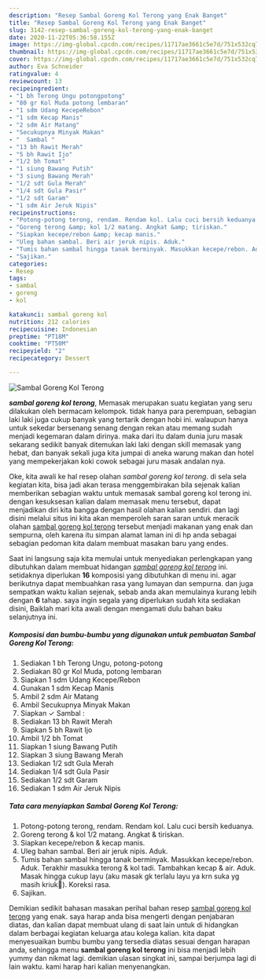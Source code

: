 ```yaml
---
description: "Resep Sambal Goreng Kol Terong yang Enak Banget"
title: "Resep Sambal Goreng Kol Terong yang Enak Banget"
slug: 3142-resep-sambal-goreng-kol-terong-yang-enak-banget
date: 2020-11-22T05:36:58.155Z
image: https://img-global.cpcdn.com/recipes/11717ae3661c5e7d/751x532cq70/sambal-goreng-kol-terong-foto-resep-utama.jpg
thumbnail: https://img-global.cpcdn.com/recipes/11717ae3661c5e7d/751x532cq70/sambal-goreng-kol-terong-foto-resep-utama.jpg
cover: https://img-global.cpcdn.com/recipes/11717ae3661c5e7d/751x532cq70/sambal-goreng-kol-terong-foto-resep-utama.jpg
author: Eva Schneider
ratingvalue: 4
reviewcount: 13
recipeingredient:
- "1 bh Terong Ungu potongpotong"
- "80 gr Kol Muda potong lembaran"
- "1 sdm Udang KecepeRebon"
- "1 sdm Kecap Manis"
- "2 sdm Air Matang"
- "Secukupnya Minyak Makan"
- "  Sambal "
- "13 bh Rawit Merah"
- "5 bh Rawit Ijo"
- "1/2 bh Tomat"
- "1 siung Bawang Putih"
- "3 siung Bawang Merah"
- "1/2 sdt Gula Merah"
- "1/4 sdt Gula Pasir"
- "1/2 sdt Garam"
- "1 sdm Air Jeruk Nipis"
recipeinstructions:
- "Potong-potong terong, rendam. Rendam kol. Lalu cuci bersih keduanya."
- "Goreng terong &amp; kol 1/2 matang. Angkat &amp; tiriskan."
- "Siapkan kecepe/rebon &amp; kecap manis."
- "Uleg bahan sambal. Beri air jeruk nipis. Aduk."
- "Tumis bahan sambal hingga tanak berminyak. Masukkan kecepe/rebon. Aduk. Terakhir masukka terong &amp; kol tadi. Tambahkan kecap &amp; air. Aduk. Masak hingga cukup layu (aku masak gk terlalu layu ya krn suka yg masih kriuk🤭). Koreksi rasa."
- "Sajikan."
categories:
- Resep
tags:
- sambal
- goreng
- kol

katakunci: sambal goreng kol 
nutrition: 212 calories
recipecuisine: Indonesian
preptime: "PT18M"
cooktime: "PT50M"
recipeyield: "2"
recipecategory: Dessert

---
```



![Sambal Goreng Kol Terong](https://img-global.cpcdn.com/recipes/11717ae3661c5e7d/751x532cq70/sambal-goreng-kol-terong-foto-resep-utama.jpg)

<b><i>sambal goreng kol terong</i></b>, Memasak merupakan suatu kegiatan yang seru dilakukan oleh bermacam kelompok. tidak hanya para perempuan, sebagian laki laki juga cukup banyak yang tertarik dengan hobi ini. walaupun hanya untuk sekedar bersenang senang dengan rekan atau memang sudah menjadi kegemaran dalam dirinya. maka dari itu dalam dunia juru masak sekarang sedikit banyak ditemukan laki laki dengan skill memasak yang hebat, dan banyak sekali juga kita jumpai di aneka warung makan dan hotel yang mempekerjakan koki cowok sebagai juru masak andalan nya.



Oke, kita awali ke hal resep olahan <i>sambal goreng kol terong</i>. di sela sela kegiatan kita, bisa jadi akan terasa menggembirakan bila sejenak kalian memberikan sebagian waktu untuk memasak sambal goreng kol terong ini. dengan kesuksesan kalian dalam memasak menu tersebut, dapat menjadikan diri kita bangga dengan hasil olahan kalian sendiri. dan lagi disini melalui situs ini kita akan memperoleh saran saran untuk meracik olahan <u>sambal goreng kol terong</u> tersebut menjadi makanan yang enak dan sempurna, oleh karena itu simpan alamat laman ini di hp anda sebagai sebagian pedoman kita dalam membuat masakan baru yang endes.


Saat ini langsung saja kita memulai untuk menyediakan perlengkapan yang dibutuhkan dalam membuat hidangan <u><i>sambal goreng kol terong</i></u> ini. setidaknya diperlukan <b>16</b> komposisi yang dibutuhkan di menu ini. agar berikutnya dapat membuahkan rasa yang lumayan dan sempurna. dan juga sempatkan waktu kalian sejenak, sebab anda akan memulainya kurang lebih dengan <b>6</b> tahap. saya ingin segala yang diperlukan sudah kita sediakan disini, Baiklah mari kita awali dengan mengamati dulu bahan baku selanjutnya ini.

<!--inarticleads1-->

##### Komposisi dan bumbu-bumbu yang digunakan untuk pembuatan Sambal Goreng Kol Terong:

1. Sediakan 1 bh Terong Ungu, potong-potong
1. Sediakan 80 gr Kol Muda, potong lembaran
1. Siapkan 1 sdm Udang Kecepe/Rebon
1. Gunakan 1 sdm Kecap Manis
1. Ambil 2 sdm Air Matang
1. Ambil Secukupnya Minyak Makan
1. Siapkan  ✓ Sambal :
1. Sediakan 13 bh Rawit Merah
1. Siapkan 5 bh Rawit Ijo
1. Ambil 1/2 bh Tomat
1. Siapkan 1 siung Bawang Putih
1. Siapkan 3 siung Bawang Merah
1. Sediakan 1/2 sdt Gula Merah
1. Sediakan 1/4 sdt Gula Pasir
1. Sediakan 1/2 sdt Garam
1. Sediakan 1 sdm Air Jeruk Nipis




<!--inarticleads2-->

##### Tata cara menyiapkan Sambal Goreng Kol Terong:

1. Potong-potong terong, rendam. Rendam kol. Lalu cuci bersih keduanya.
1. Goreng terong &amp; kol 1/2 matang. Angkat &amp; tiriskan.
1. Siapkan kecepe/rebon &amp; kecap manis.
1. Uleg bahan sambal. Beri air jeruk nipis. Aduk.
1. Tumis bahan sambal hingga tanak berminyak. Masukkan kecepe/rebon. Aduk. Terakhir masukka terong &amp; kol tadi. Tambahkan kecap &amp; air. Aduk. Masak hingga cukup layu (aku masak gk terlalu layu ya krn suka yg masih kriuk🤭). Koreksi rasa.
1. Sajikan.




Demikian sedikit bahasan masakan perihal bahan resep <u>sambal goreng kol terong</u> yang enak. saya harap anda bisa mengerti dengan penjabaran diatas, dan kalian dapat membuat ulang di saat lain untuk di hidangkan dalam berbagai kegiatan keluarga atau kolega kalian. kita dapat menyesuaikan bumbu bumbu yang tersedia diatas sesuai dengan harapan anda, sehingga menu <b>sambal goreng kol terong</b> ini bisa menjadi lebih yummy dan nikmat lagi. demikian ulasan singkat ini, sampai berjumpa lagi di lain waktu. kami harap hari kalian menyenangkan.

